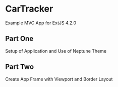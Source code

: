 CarTracker
==========

Example MVC App for ExtJS 4.2.0

Part One
--------
Setup of Application and Use of Neptune Theme

Part Two
--------
Create App Frame with Viewport and Border Layout
